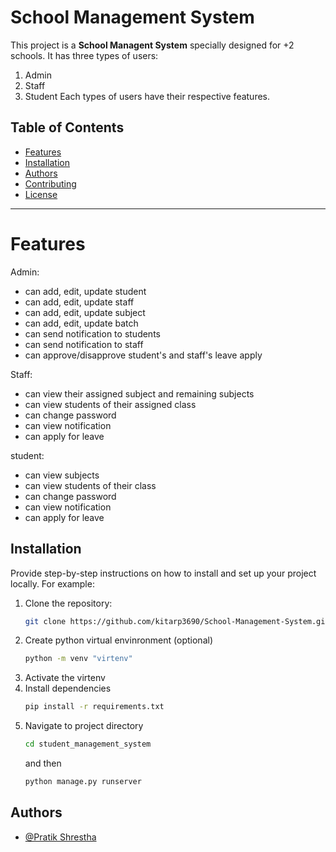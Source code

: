 # School Management System

This project is a **School Managent System** specially designed for +2 schools. It has three types of users:
1) Admin
2) Staff
3) Student
Each types of users have their respective features.

## Table of Contents
- [Features](#features)
- [Installation](#installation)
- [Authors](#authors)
- [Contributing](#contributing)
- [License](#license)

---
# Features
Admin:
  - can add, edit, update student
  - can add, edit, update staff
  - can add, edit, update subject
  - can add, edit, update batch
  - can send notification to students
  - can send notification to staff
  - can approve/disapprove student's and staff's leave apply

Staff:
  - can view their assigned subject and remaining subjects
  - can view students of their assigned class
  - can change password
  - can view notification
  - can apply for leave

student:
  - can view subjects
  - can view students of their class
  - can change password
  - can view notification
  - can apply for leave
  
## Installation

Provide step-by-step instructions on how to install and set up your project locally. For example:

1. Clone the repository:
   ```bash
   git clone https://github.com/kitarp3690/School-Management-System.git
2. Create python virtual envinronment (optional)
   ```bash
   python -m venv "virtenv"
3. Activate the virtenv
4. Install dependencies
   ```bash
   pip install -r requirements.txt
5. Navigate to project directory
   ```bash
   cd student_management_system
   ```
   and then
   ```bash
   python manage.py runserver

## Authors

- [@Pratik Shrestha](https://www.github.com/kitarp3690)

   
       
   
